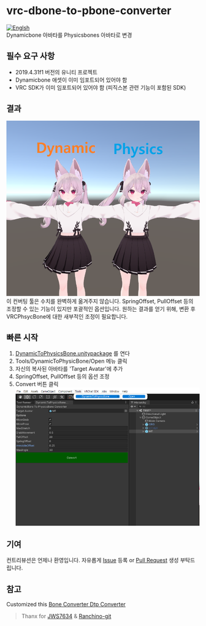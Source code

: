 # vrc-dbone-to-pbone-converter
[![Englsh](https://img.shields.io/badge/Language-English-blue.svg)](README.md)  
Dynamicbone 아바타를 Physicsbones 아바타로 변경

## 필수 요구 사항
- 2019.4.31f1 버전의 유니티 프로젝트
- Dynamicbone 애셋이 이미 임포트되어 있어야 함
- VRC SDK가 이미 임포트되어 있어야 함 (피직스본 관련 기능이 포함된 SDK) 

## 결과
![cap01](ReadmeAssets/01.png)  
이 컨버팅 툴은 수치를 완벽하게 옮겨주지 않습니다.
SpringOffset, PullOffset 등의 조정할 수 있는 기능이 있지만 포괄적인 옵션입니다.
원하는 결과를 얻기 위해, 변환 후 VRCPhsycBone에 대한 새부적인 조정이 필요합니다.

## 빠른 시작
1. [DynamicToPhysicsBone.unitypackage](https://github.com/mousedoc/vrc-dbone-to-pbone-converter/releases/tag/1.0.0) 를 연다
1. Tools/DynamicToPhysicBone/Open 메뉴 클릭
1. 자신의 복사된 아바타를 'Target Avatar'에 추가  
1. SpringOffset, PullOffset 등의 옵션 조정
1. Convert 버튼 클릭
![cap01](ReadmeAssets/00.png)

## 기여
컨트리뷰션은 언제나 환영입니다.
자유롭게 [Issue](https://github.com/mousedoc/vrc-dbone-to-pbone-converter/issues) 등록 or [Pull Request](https://github.com/mousedoc/vrc-dbone-to-pbone-converter/pulls) 생성 부탁드립니다.

## 참고
Customized this [Bone Converter Dtp Converter](https://ranchino.booth.pm/items/3701802)
> Thanx for [JWS7634](https://github.com/JWS7634) & [Ranchino-git](https://github.com/Ranchino-git)
